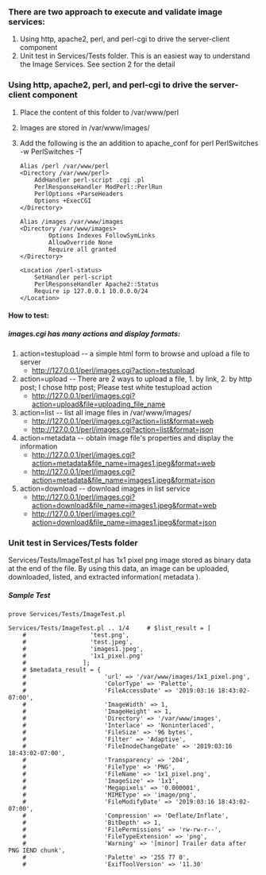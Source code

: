### There are two approach to execute and validate image services:
1.  Using http, apache2, perl, and perl-cgi to drive the server-client component
2.  Unit test in Services/Tests folder.  This is an easiest way to understand the Image Services.  See section 2 for the detail



### Using http, apache2, perl, and perl-cgi to drive the server-client component
1.  Place the content of this folder to /var/www/perl
2.  Images are stored in /var/www/images/
3.  Add the following is the an addition to apache_conf for perl
        PerlSwitches -w
        PerlSwitches -T

        Alias /perl /var/www/perl
        <Directory /var/www/perl>
            AddHandler perl-script .cgi .pl
            PerlResponseHandler ModPerl::PerlRun
            PerlOptions +ParseHeaders
            Options +ExecCGI
        </Directory>

        Alias /images /var/www/images
        <Directory /var/www/images>
                Options Indexes FollowSymLinks
                AllowOverride None
                Require all granted
        </Directory>

        <Location /perl-status>
            SetHandler perl-script
            PerlResponseHandler Apache2::Status
            Require ip 127.0.0.1 10.0.0.0/24
        </Location>

#### How to test:

##### images.cgi has many actions and display formats:
1.  action=testupload -- a simple html form to browse and upload a file to server
    *  http://127.0.0.1/perl/images.cgi?action=testupload
2.  action=upload -- There are 2 ways to upload a file, 1. by link, 2. by http post; I chose http post;  Please test white testupload action
    *  http://127.0.0.1/perl/images.cgi?action=upload&file=uploading_file_name
3.  action=list -- list all image files in /var/www/images/
    *  http://127.0.0.1/perl/images.cgi?action=list&format=web
    *  http://127.0.0.1/perl/images.cgi?action=list&format=json
4.  action=metadata -- obtain image file's properties and display the information
    *  http://127.0.0.1/perl/images.cgi?action=metadata&file_name=images1.jpeg&format=web
    *  http://127.0.0.1/perl/images.cgi?action=metadata&file_name=images1.jpeg&format=json
5.  action=download -- download images in list service
    *  http://127.0.0.1/perl/images.cgi?action=download&file_name=images1.jpeg&format=web
    *  http://127.0.0.1/perl/images.cgi?action=download&file_name=images1.jpeg&format=json



### Unit test in Services/Tests folder
Services/Tests/ImageTest.pl has 1x1 pixel png image stored as binary data at the end of the file.  By using this data, an image can be uploaded, downloaded, listed, and extracted information( metadata ).

##### Sample Test
    prove Services/Tests/ImageTest.pl 

    Services/Tests/ImageTest.pl .. 1/4     # $list_result = [
        #                  'test.png',
        #                  'test.jpeg',
        #                  'images1.jpeg',
        #                  '1x1_pixel.png'
        #                ];
        # $metadata_result = {
        #                      'url' => '/var/www/images/1x1_pixel.png',
        #                      'ColorType' => 'Palette',
        #                      'FileAccessDate' => '2019:03:16 18:43:02-07:00',
        #                      'ImageWidth' => 1,
        #                      'ImageHeight' => 1,
        #                      'Directory' => '/var/www/images',
        #                      'Interlace' => 'Noninterlaced',
        #                      'FileSize' => '96 bytes',
        #                      'Filter' => 'Adaptive',
        #                      'FileInodeChangeDate' => '2019:03:16 18:43:02-07:00',
        #                      'Transparency' => '204',
        #                      'FileType' => 'PNG',
        #                      'FileName' => '1x1_pixel.png',
        #                      'ImageSize' => '1x1',
        #                      'Megapixels' => '0.000001',
        #                      'MIMEType' => 'image/png',
        #                      'FileModifyDate' => '2019:03:16 18:43:02-07:00',
        #                      'Compression' => 'Deflate/Inflate',
        #                      'BitDepth' => 1,
        #                      'FilePermissions' => 'rw-rw-r--',
        #                      'FileTypeExtension' => 'png',
        #                      'Warning' => '[minor] Trailer data after PNG IEND chunk',
        #                      'Palette' => '255 77 0',
        #                      'ExifToolVersion' => '11.30'
